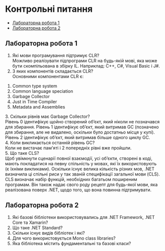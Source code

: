 # Контрольні питання

<ul>
  <li><a href="#lab1">Лабораторна робота 1</a></li>
  <li><a href="#lab2">Лабораторна робота 2</a></li>
</ul>

<div id="lab1">
  <h2>Лабораторна робота 1</h2>
  
1.	Які мови програмування підтримує CLR?<br>
  Можливо реалізувати підпрограми CLR на будь-якій мові, яка може бути скомпільована в збірку IL. Наприклад: C++, C#, Visual Basic і J#.
2.	З яких компонентів складається CLR?<br>
  Основними компонентами CLR є:
  <ol>
    <li>Common type system</li>
    <li>Common language speciation</li>
    <li>Garbage Collector</li>
    <li>Just in Time Compiler</li>
    <li>Metadata and Assemblies</li>
  </ol>
3.	Скільки рівнів має Garbage Collector?<br>
  Рівень 0 ідентифікує щойно створений об’єкт, який ніколи не позначався для збирання. Рівень 1 ідентифікує об’єкт, який витримав GC (позначено для збирання, але не видалено, оскільки було достатньо місця у купі). Рівень 2 ідентифікує об’єкт, який витримав більше одного циклу GC.<br>
4.	Коли викликається останній рівень GC?<br>
  Коли не вистачає пам'яті і 2 попередніх рівні вже пройшли.<br>
5.	Що таке CLS?<br>
  Щоб увімкнути сценарії повної взаємодії, усі об’єкти, створені в коді, мають покладатися на певну спільність у мовах, які їх використовують (є їхніми викликами). Оскільки існує велика кількість різних мов, .NET визначила ці спільні риси у так званій специфікації загальної мови (CLS). CLS визначає набір функцій, необхідних багатьом поширеним програмам. Він також надає свого роду рецепт для будь-якої мови, яка реалізована поверх .NET, щодо того, що вона повинна підтримувати.

</div>

<div id="lab2">
  <h2>Лабораторна робота 2</h2>
  
  1.	Які базові бібліотеки використовувались для .NET Framework, .NET Core та Xamarin?
2.	Що таке .NET Standard?
3.	Скільки існує видів бібліотек і які?
4.	Для чого використовується Mono class libraries?
5.	Яка бібліотека містить фундаментальні та базові класи?
</div>
